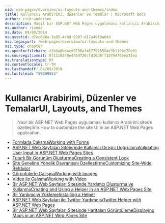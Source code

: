 ```yaml
---
uid: web-pages/overview/ui-layouts-and-themes/index
title: Kullanıcı Arabirimi, düzenler ve Temalar | Microsoft Docs
author: rick-anderson
description: Nasıl bir ASP.NET Web Pages uygulaması kullanıcı Arabirimi sitede özelleştirin.
ms.author: riande
ms.date: 09/08/2014
ms.assetid: d7ec6e8a-3e05-4c0d-9207-d17a49f9a64d
msc.legacyurl: /web-pages/overview/ui-layouts-and-themes
msc.type: chapter
ms.openlocfilehash: d1b0a8bb4cd9758af4f77526584e3b1198c70e01
ms.sourcegitcommit: 0f1119340e4464720cfd16d0ff15764746ea1fea
ms.translationtype: MT
ms.contentlocale: tr-TR
ms.lasthandoff: 04/09/2019
ms.locfileid: "59399053"
---
```

# <a name="ui-layouts-and-themes"></a><span data-ttu-id="e4d12-103">Kullanıcı Arabirimi, Düzenler ve Temalar</span><span class="sxs-lookup"><span data-stu-id="e4d12-103">UI, Layouts, and Themes</span></span>

> <span data-ttu-id="e4d12-104">Nasıl bir ASP.NET Web Pages uygulaması kullanıcı Arabirimi sitede özelleştirin.</span><span class="sxs-lookup"><span data-stu-id="e4d12-104">How to customize the site UI in an ASP.NET Web Pages application.</span></span>


- [<span data-ttu-id="e4d12-105">Formlarla Çalışma</span><span class="sxs-lookup"><span data-stu-id="e4d12-105">Working with Forms</span></span>](4-working-with-forms.md)
- [<span data-ttu-id="e4d12-106">ASP.NET Web Sayfaları Sitelerinde Kullanıcı Girişini Doğrulama</span><span class="sxs-lookup"><span data-stu-id="e4d12-106">Validating User Input in ASP.NET Web Pages Sites</span></span>](validating-user-input-in-aspnet-web-pages-sites.md)
- [<span data-ttu-id="e4d12-107">Tutarlı Bir Görünüm Oluşturma</span><span class="sxs-lookup"><span data-stu-id="e4d12-107">Creating a Consistent Look</span></span>](3-creating-a-consistent-look.md)
- [<span data-ttu-id="e4d12-108">Site Geneline Yönelik Davranışını Özelleştirme</span><span class="sxs-lookup"><span data-stu-id="e4d12-108">Customizing Site-Wide Behavior</span></span>](18-customizing-site-wide-behavior.md)
- [<span data-ttu-id="e4d12-109">Görüntülerle Çalışma</span><span class="sxs-lookup"><span data-stu-id="e4d12-109">Working with Images</span></span>](9-working-with-images.md)
- [<span data-ttu-id="e4d12-110">Video ile Çalışma</span><span class="sxs-lookup"><span data-stu-id="e4d12-110">Working with Video</span></span>](10-working-with-video.md)
- [<span data-ttu-id="e4d12-111">Bir ASP.NET Web Sayfaları Sitesinde Yardımcı Oluşturma ve Kullanma</span><span class="sxs-lookup"><span data-stu-id="e4d12-111">Creating and Using a Helper in an ASP.NET Web Pages Site</span></span>](creating-and-using-a-helper-in-an-aspnet-web-pages-site.md)
- [<span data-ttu-id="e4d12-112">Bir Yardımcıyı Yükleme</span><span class="sxs-lookup"><span data-stu-id="e4d12-112">Installing a Helper</span></span>](installing-helpers.md)
- [<span data-ttu-id="e4d12-113">ASP.NET Web Sayfaları ile Twitter Yardımcısı</span><span class="sxs-lookup"><span data-stu-id="e4d12-113">Twitter Helper with ASP.NET Web Pages</span></span>](twitter-helper.md)
- [<span data-ttu-id="e4d12-114">Bir ASP.NET Web Sayfaları Sitesinde Haritaları Görüntüleme</span><span class="sxs-lookup"><span data-stu-id="e4d12-114">Displaying Maps in an ASP.NET Web Pages Site</span></span>](displaying-maps-in-an-aspnet-web-pages-site.md)
